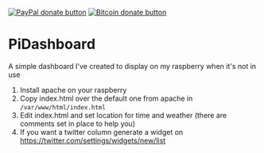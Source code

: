 <span class="badge-paypal"><a href="https://www.paypal.com/cgi-bin/webscr?cmd=_s-xclick&hosted_button_id=F5UAFVHBPQWXQ" title="Donate to this project using Paypal"><img src="https://img.shields.io/badge/paypal-donate-yellow.svg" alt="PayPal donate button" /></a></span>
<span class="badge-bitcoin"><a href="http://i.imgur.com/wGR65b3.png" title="Donate once-off to this project using Bitcoin"><img src="https://img.shields.io/badge/bitcoin-donate-yellow.svg" alt="Bitcoin donate button" /></a></span>

# PiDashboard
A simple dashboard I've created to display on my raspberry when it's not in use

1. Install apache on your raspberry
2. Copy index.html over the default one from apache in `/var/www/html/index.html`
3. Edit index.html and set location for time and weather (there are comments set in place to help you)
4. If you want a twitter column generate a widget on https://twitter.com/settings/widgets/new/list

